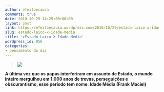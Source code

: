```yaml
---
author: efeitoecausa
comments: true
date: 2010-10-29 14:25:00+00:00
layout: post
link: https://efeitoecausa.wordpress.com/2010/10/29/estado-laico-x-idade-media/
slug: estado-laico-x-idade-media
title: '>Estado Laico X Idade Média'
wordpress_id: 956
categories:
- pensamento do dia
---
```


>[![](http://www.cbsnews.com/images/2006/05/28/imagee609369f-b2eb-4f88-939a-4ecb10ea6b17.jpg)](http://www.cbsnews.com/images/2006/05/28/imagee609369f-b2eb-4f88-939a-4ecb10ea6b17.jpg)

**A última vez que os papas interferiram em assunto de Estado, o mundo inteiro mergulhou em 1.000 anos de trevas, perseguições e obscurantismo, esse período tem nome: Idade Média (Frank Maciel)**
